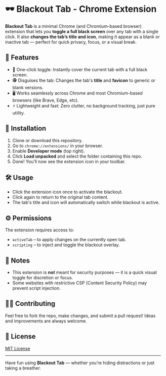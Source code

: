 # 🕶️ Blackout Tab - Chrome Extension

**Blackout Tab** is a minimal Chrome (and Chromium-based browser) extension that lets you **toggle a full black screen** over any tab with a single click. It also **changes the tab’s title and icon**, making it appear as a blank or inactive tab — perfect for quick privacy, focus, or a visual break.

## 🚀 Features

- 🎯 One-click toggle: Instantly cover the current tab with a full black screen.
- 🕵️ Disguises the tab: Changes the tab's **title** and **favicon** to generic or blank versions.
- 🖥️ Works seamlessly across Chrome and most Chromium-based browsers (like Brave, Edge, etc).
- ⚡ Lightweight and fast: Zero clutter, no background tracking, just pure utility.

## 🧩 Installation

1. Clone or download this repository.
2. Go to `chrome://extensions/` in your browser.
3. Enable **Developer mode** (top right).
4. Click **Load unpacked** and select the folder containing this repo.
5. Done! You’ll now see the extension icon in your toolbar.

## 🛠️ Usage

- Click the extension icon once to activate the blackout.
- Click again to return to the original tab content.
- The tab's title and icon will automatically switch while blackout is active.


## ⚙️ Permissions

The extension requires access to:

- `activeTab` – to apply changes on the currently open tab.
- `scripting` – to inject and toggle the blackout overlay.

## 🧪 Notes

- This extension is **not** meant for security purposes — it is a quick visual toggle for discretion or focus.
- Some websites with restrictive CSP (Content Security Policy) may prevent script injection.


## 🧑‍💻 Contributing

Feel free to fork the repo, make changes, and submit a pull request! Ideas and improvements are always welcome.

## 📄 License

[MIT License](LICENSE)

---

Have fun using **Blackout Tab** — whether you’re hiding distractions or just taking a breather.